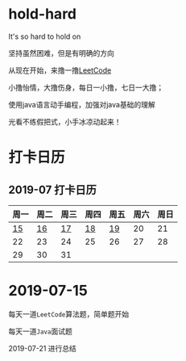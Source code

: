 # hold-hard
It's so hard to hold on

坚持虽然困难，但是有明确的方向

从现在开始，来撸一撸[LeetCode](https://leetcode-cn.com/problemset/all/)

小撸怡情，大撸伤身，每日一小撸，七日一大撸；

使用java语言动手编程，加强对java基础的理解

光看不练假把式，小手冰凉动起来！

# 打卡日历

## 2019-07 打卡日历

|周一|周二|周三|周四|周五|周六|周日|
|--|--|--|--|--|--|--|
|[15](http://note.youdao.com/noteshare?id=f90c565223c5d5e3d31f8bceb0de5130&sub=FD37678AE985437CA4849D05DC076DEF)                           |[16](http://note.youdao.com/noteshare?id=cb8684c9804057f30f76d959e6aecbf8&sub=E80474F5D5D440728D117958F6D567F8)                           |[17](http://note.youdao.com/noteshare?id=76ec8b127450ea81e496e681b6412245&sub=E16B0F5E386247138FF701430F437A69)                          |[18](http://note.youdao.com/noteshare?id=9a8916b56e02c4aa663c968f2ef46044&sub=FD97A6FF9A4C4DF28B287D69DB75A5E5)                          |[19](http://note.youdao.com/noteshare?id=67aae30edf0dbfb231204edc0131b3e8&sub=24CF40CDF2674F98807A7B00B1A9AE40)                        |20|21|
|22|23|24|25|26|27|28|
|29|30|31|  |  |　|  |

# 2019-07-15

每天一道`LeetCode`算法题，简单题开始

每天一道`Java`面试题

2019-07-21 进行总结

